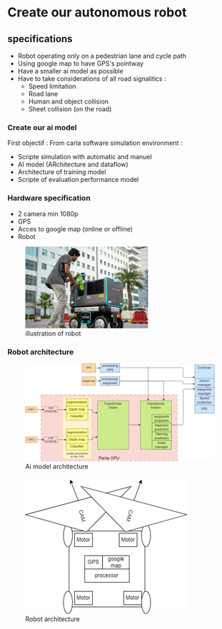 # Create our autonomous robot

## specifications

* Robot operating only on a pedestrian lane and cycle path
* Using google map to have GPS's pointway
* Have a smaller ai model as possible
* Have to take considerations of all road signalitics :
  * Speed limitation
  * Road lane
  * Human and object collision
  * Sheet collision (on the road)

### Create our ai model

First objectif :
From carla software simulation environment :

* Scripte simulation with automatic and manuel
* AI model (ARchitecture and dataflow)
* Architecture of training model
* Scripte of evaluation performance model

### Hardware specification

* 2 camera min 1080p
* GPS
* Acces to google map (online or offline)
* Robot

<figure>
<img title="illustration of robot" src="Images/Robot_illustration.jpg">
  <figcaption>illustration of robot </figcaption>
</figure>

### Robot architecture

<figure>
<img title="Ai model architecture" src="Ai Model Architecture/Model_Architecture.png">
  <figcaption>Ai model architecture </figcaption>
</figure>

<figure>
  <img title="Robot architecture" src="Ai Model Architecture/Robot_Architecture.png">
  <figcaption>Robot architecture </figcaption>
</figure>
